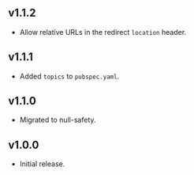 ## v1.1.2
 * Allow relative URLs in the redirect `location` header.

## v1.1.1
 * Added `topics` to `pubspec.yaml`.

## v1.1.0
 * Migrated to null-safety.

## v1.0.0
 * Initial release.

